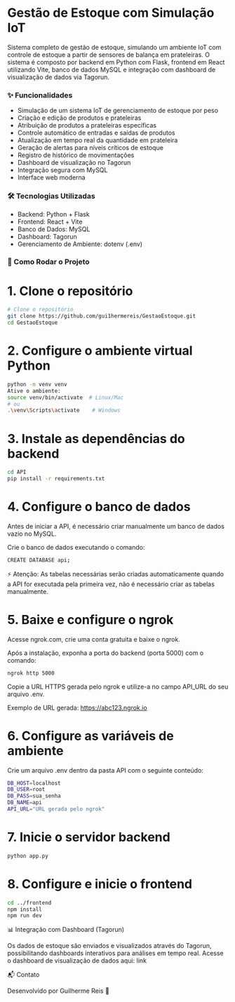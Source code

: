 # Gestão de Estoque com Simulação IoT

Sistema completo de gestão de estoque, simulando um ambiente IoT com controle de estoque a partir de sensores de balança em prateleiras. O sistema é composto por backend em Python com Flask, frontend em React utilizando Vite, banco de dados MySQL e integração com dashboard de visualização de dados via Tagorun.

### ✨ Funcionalidades
- Simulação de um sistema IoT de gerenciamento de estoque por peso
- Criação e edição de produtos e prateleiras
- Atribuição de produtos a prateleiras específicas
- Controle automático de entradas e saídas de produtos
- Atualização em tempo real da quantidade em prateleira
- Geração de alertas para níveis críticos de estoque
- Registro de histórico de movimentações
- Dashboard de visualização no Tagorun
- Integração segura com MySQL
- Interface web moderna

### 🛠️ Tecnologias Utilizadas
- Backend: Python + Flask
- Frontend: React + Vite
- Banco de Dados: MySQL
- Dashboard: Tagorun
- Gerenciamento de Ambiente: dotenv (.env)

### 🚀 Como Rodar o Projeto

# 1. Clone o repositório
```bash
# Clone o repositório
git clone https://github.com/gui1hermereis/GestaoEstoque.git
cd GestaoEstoque
```

# 2. Configure o ambiente virtual Python
```bash
python -m venv venv
Ative o ambiente:
source venv/bin/activate  # Linux/Mac
# ou
.\venv\Scripts\activate    # Windows
```

# 3. Instale as dependências do backend
```bash
cd API
pip install -r requirements.txt
```

# 4. Configure o banco de dados
Antes de iniciar a API, é necessário criar manualmente um banco de dados vazio no MySQL.

Crie o banco de dados executando o comando:
```bash
CREATE DATABASE api;
```
⚡ Atenção: As tabelas necessárias serão criadas automaticamente quando a API for executada pela primeira vez, não é necessário criar as tabelas manualmente.

# 5. Baixe e configure o ngrok

Acesse ngrok.com, crie uma conta gratuita e baixe o ngrok.

Após a instalação, exponha a porta do backend (porta 5000) com o comando:
```bash
ngrok http 5000
```
Copie a URL HTTPS gerada pelo ngrok e utilize-a no campo API_URL do seu arquivo .env.

Exemplo de URL gerada: https://abc123.ngrok.io

# 6. Configure as variáveis de ambiente
Crie um arquivo .env dentro da pasta API com o seguinte conteúdo:
```bash
DB_HOST=localhost
DB_USER=root
DB_PASS=sua_senha
DB_NAME=api
API_URL="URL gerada pelo ngrok"
```

# 7. Inicie o servidor backend
```bash
python app.py
```

# 8. Configure e inicie o frontend
```bash
cd ../frontend
npm install
npm run dev
```
📊 Integração com Dashboard (Tagorun)

Os dados de estoque são enviados e visualizados através do Tagorun, possibilitando dashboards interativos para análises em tempo real.
Acesse o dashboard de visualização de dados aqui: link

📬 Contato

Desenvolvido por Guilherme Reis 🚀

